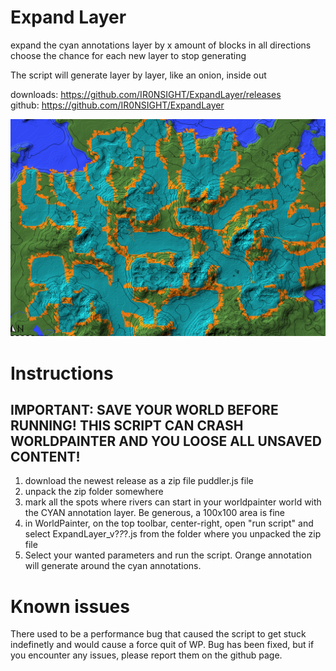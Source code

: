 # Expand Layer

expand the cyan annotations layer by x amount of blocks in all directions
choose the chance for each new layer to stop generating

The script will generate layer by layer, like an onion, inside out

downloads: https://github.com/IR0NSIGHT/ExpandLayer/releases  
github: https://github.com/IR0NSIGHT/ExpandLayer

![](./PR/thumbnail.PNG)

# Instructions

## IMPORTANT: SAVE YOUR WORLD BEFORE RUNNING! THIS SCRIPT CAN CRASH WORLDPAINTER AND YOU LOOSE ALL UNSAVED CONTENT!

1. download the newest release as a zip file puddler.js file
2. unpack the zip folder somewhere
3. mark all the spots where rivers can start in your worldpainter world with the CYAN annotation layer. Be generous, a
   100x100 area is fine
4. in WorldPainter, on the top toolbar, center-right, open "run script" and select ExpandLayer_v?_?_?.js from the folder where you
   unpacked the zip file
5. Select your wanted parameters and run the script. Orange annotation will generate around the cyan annotations.

# Known issues
There used to be a performance bug that caused the script to get stuck indefinetly and would cause a force quit of WP.
Bug has been fixed, but if you encounter any issues, please report them on the github page.

